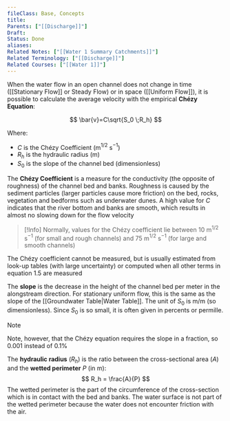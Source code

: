 ```yaml
---
fileClass: Base, Concepts
title: 
Parents: ["[[Discharge]]"]
Draft: 
Status: Done
aliases: 
Related Notes: ["[[Water 1 Summary Catchments]]"]
Related Terminology: ["[[Discharge]]"]
Related Courses: ["[[Water 1]]"]
---
```

When the water flow in an open channel does not change in time ([[Stationary Flow]] or Steady Flow) or in space ([[Uniform Flow]]), it is possible to calculate the average velocity with the empirical **Chézy Equation**: 

$$
\bar{v}=C\sqrt{S_0 \;R_h}
$$

Where:
- $C$ is the Chézy Coefficient (m$^{1/2}$ s$^{-1}$)
- $R_h$ is the hydraulic radius (m)
- $S_0$ is the slope of the channel bed (dimensionless)

The **Chézy Coefficient** is a measure for the conductivity (the opposite of roughness) of the channel bed and banks. Roughness is caused by the sediment particles (larger particles cause more friction) on the bed, rocks, vegetation and bedforms such as underwater dunes. A high value for $C$ indicates that the river bottom and banks are smooth, which results in almost no slowing down for the flow velocity

>[!Info]
>Normally, values for the Chézy coefficient lie between 10 m$^{1/2}$ s$^{-1}$ (for small and rough channels) and 75 m$^{1/2}$ s$^{-1}$ (for large and smooth channels)

The Chézy coefficient cannot be measured, but is usually estimated from look-up tables (with large uncertainty) or computed when all other terms in equation 1.5 are measured

The **slope** is the decrease in the height of the channel bed per meter in the alongstream direction. For stationary uniform flow, this is the same as the slope of the [[Groundwater Table|Water Table]]. The unit of $S_0$ is m/m (so dimensionless). Since $S_0$ is so small, it is often given in percents or permille.

>[!Note]
>Note, however, that the Chézy equation requires the slope in a fraction, so 0.001 instead of 0.1%

The **hydraulic radius** ($R_h$) is the ratio between the cross-sectional area ($A$) and the **wetted perimeter** $P$ (in m): $$
R_h = \frac{A}{P}
$$The wetted perimeter is the part of the circumference of the cross-section which is in contact with the bed and banks. The water surface is not part of the wetted perimeter because the water does not encounter friction with the air.